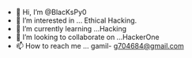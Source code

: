 - 👋 Hi, I’m @BlacKsPy0
- 👀 I’m interested in ... Ethical Hacking.
- 🌱 I’m currently learning ...Hacking
- 💞️ I’m looking to collaborate on ...HackerOne
- 📫 How to reach me ... gamil- g704684@gmail.com

<!---
BlacKsPy0/BlacKsPy0 is a ✨ special ✨ repository because its `README.md` (this file) appears on your GitHub profile.
You can click the Preview link to take a look at your changes.
--->
